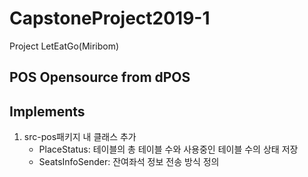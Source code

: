 # CapstoneProject2019-1
Project LetEatGo(Miribom)

## POS Opensource from dPOS

## Implements
1.  src-pos패키지 내 클래스 추가
    -   PlaceStatus:        테이블의 총 테이블 수와 사용중인 테이블 수의 상태 저장
    -   SeatsInfoSender:    잔여좌석 정보 전송 방식 정의